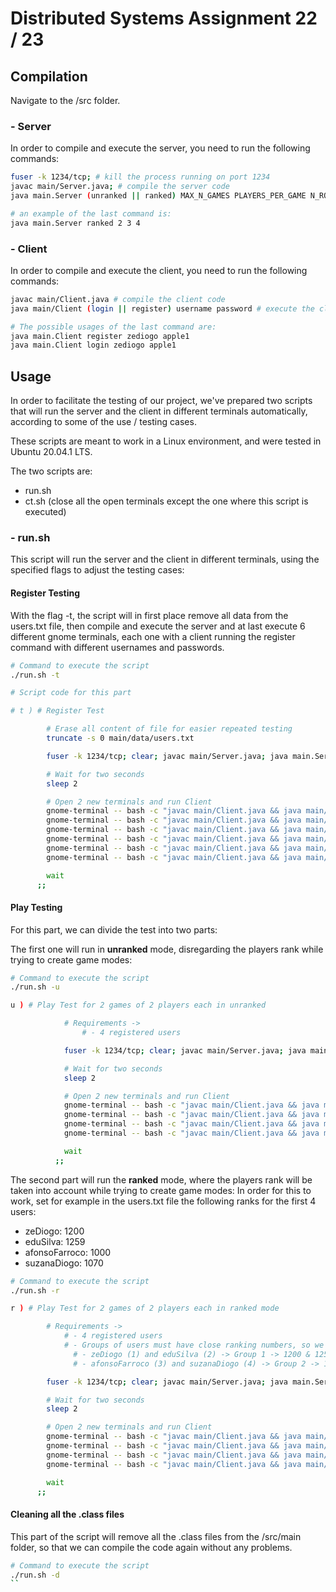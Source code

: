# Distributed Systems Assignment 22 / 23

## Compilation

Navigate to the /src folder.

### - Server

In order to compile and execute the server, you need to run the following commands:

```bash
fuser -k 1234/tcp; # kill the process running on port 1234
javac main/Server.java; # compile the server code
java main.Server (unranked || ranked) MAX_N_GAMES PLAYERS_PER_GAME N_ROUNDS_PER_GAME #execute the server

# an example of the last command is:
java main.Server ranked 2 3 4
```

### - Client

In order to compile and execute the client, you need to run the following commands:

```bash
javac main/Client.java # compile the client code
java main/Client (login || register) username password # execute the client

# The possible usages of the last command are:
java main.Client register zediogo apple1
java main.Client login zediogo apple1 
```

## Usage

In order to facilitate the testing of our project, we've prepared two scripts that will run the server and the client in different terminals automatically, according to some of the use / testing cases.

These scripts are meant to work in a Linux environment, and were tested in Ubuntu 20.04.1 LTS.

The two scripts are:
- run.sh
- ct.sh (close all the open terminals except the one where this script is executed)

### - run.sh

This script will run the server and the client in different terminals, using the specified flags to adjust the testing cases:

#### Register Testing

With the flag -t, the script will in first place remove all data from the users.txt file, then compile and execute the server and at last execute 6 different gnome terminals, each one with a client running the register command with different usernames and passwords.
```bash
# Command to execute the script
./run.sh -t 

# Script code for this part

# t ) # Register Test

        # Erase all content of file for easier repeated testing
        truncate -s 0 main/data/users.txt

        fuser -k 1234/tcp; clear; javac main/Server.java; java main.Server unranked 2 2 2 &

        # Wait for two seconds
        sleep 2

        # Open 2 new terminals and run Client
        gnome-terminal -- bash -c "javac main/Client.java && java main/Client register zeDiogo apple1; exec bash"
        gnome-terminal -- bash -c "javac main/Client.java && java main/Client register eduSilva apple2; exec bash"
        gnome-terminal -- bash -c "javac main/Client.java && java main/Client register afonsoFarroco apple3; exec bash"
        gnome-terminal -- bash -c "javac main/Client.java && java main/Client register suzanaDiogo apple4; exec bash"
        gnome-terminal -- bash -c "javac main/Client.java && java main/Client register dianaMeireles apple5; exec bash"
        gnome-terminal -- bash -c "javac main/Client.java && java main/Client register sergioDiogo apple6; exec bash"

        wait
      ;;
```

#### Play Testing

For this part, we can divide the test into two parts:

The first one will run in **unranked** mode, disregarding the players rank while trying to create game modes:
```bash
# Command to execute the script
./run.sh -u

u ) # Play Test for 2 games of 2 players each in unranked

            # Requirements ->
                # - 4 registered users

            fuser -k 1234/tcp; clear; javac main/Server.java; java main.Server unranked 2 2 2 &

            # Wait for two seconds
            sleep 2

            # Open 2 new terminals and run Client
            gnome-terminal -- bash -c "javac main/Client.java && java main/Client login zeDiogo apple1; exec bash"
            gnome-terminal -- bash -c "javac main/Client.java && java main/Client login eduSilva apple2; exec bash"
            gnome-terminal -- bash -c "javac main/Client.java && java main/Client login afonsoFarroco apple3; exec bash"
            gnome-terminal -- bash -c "javac main/Client.java && java main/Client login suzanaDiogo apple4; exec bash"

            wait
          ;;
```

The second part will run the **ranked** mode, where the players rank will be taken into account while trying to create game modes:
In order for this to work, set for example in the users.txt file the following ranks for the first 4 users:
- zeDiogo: 1200
- eduSilva: 1259
- afonsoFarroco: 1000
- suzanaDiogo: 1070
```bash
# Command to execute the script
./run.sh -r

r ) # Play Test for 2 games of 2 players each in ranked mode

        # Requirements ->
            # - 4 registered users
            # - Groups of users must have close ranking numbers, so we can see the matchmaking algorithm working, for example:
              # - zeDiogo (1) and eduSilva (2) -> Group 1 -> 1200 & 1259
              # - afonsoFarroco (3) and suzanaDiogo (4) -> Group 2 -> 1000 & 1070

        fuser -k 1234/tcp; clear; javac main/Server.java; java main.Server ranked 2 2 2 &

        # Wait for two seconds
        sleep 2

        # Open 2 new terminals and run Client
        gnome-terminal -- bash -c "javac main/Client.java && java main/Client login zeDiogo apple1; exec bash"
        gnome-terminal -- bash -c "javac main/Client.java && java main/Client login eduSilva apple2; exec bash"
        gnome-terminal -- bash -c "javac main/Client.java && java main/Client login afonsoFarroco apple3; exec bash"
        gnome-terminal -- bash -c "javac main/Client.java && java main/Client login suzanaDiogo apple4; exec bash"

        wait
      ;;
```

#### Cleaning all the .class files

This part of the script will remove all the .class files from the /src/main folder, so that we can compile the code again without any problems.
```bash
# Command to execute the script
./run.sh -d
``